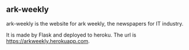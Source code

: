## ark-weekly

ark-weekly is the website for ark weekly, the newspapers for IT industry.

It is made by Flask and deployed to heroku. The url is https://arkweekly.herokuapp.com.

